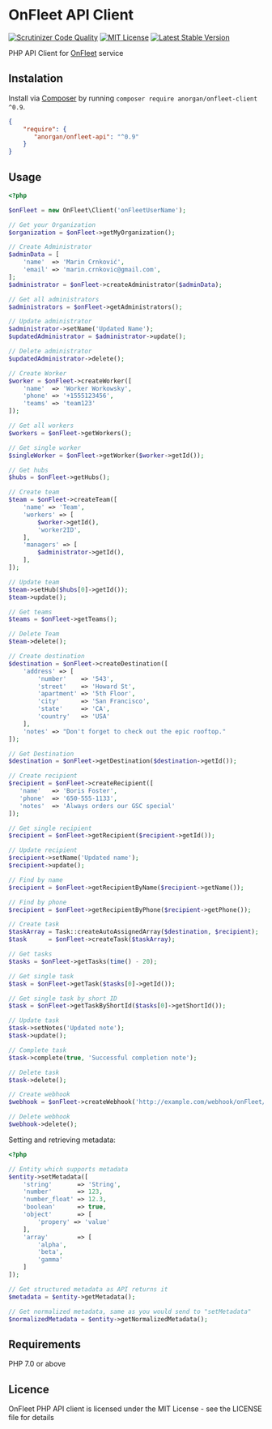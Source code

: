 # OnFleet API Client

[![Scrutinizer Code Quality](https://scrutinizer-ci.com/g/anorgan/onfleet-client/badges/quality-score.png?b=master)](https://scrutinizer-ci.com/g/anorgan/onfleet-client/?branch=master)
[![MIT License](https://img.shields.io/badge/license-MIT-brightgreen.svg)](https://github.com/anorgan/onfleet-client/blob/master/LICENSE)
[![Latest Stable Version](https://img.shields.io/packagist/v/anorgan/onfleet-client.svg?style=flat-square)](https://packagist.org/packages/anorgan/onfleet-client)

PHP API Client for [OnFleet](https://onfleet.com/https://onfleet.com/) service

## Instalation

Install via [Composer](http://getcomposer.org) by running `composer require anorgan/onfleet-client ^0.9`.

```json
{
    "require": {
       "anorgan/onfleet-api": "^0.9"
    }
}
```

## Usage

```php
<?php

$onFleet = new OnFleet\Client('onFleetUserName');

// Get your Organization
$organization = $onFleet->getMyOrganization();

// Create Administrator
$adminData = [
    'name'  => 'Marin Crnković',
    'email' => 'marin.crnkovic@gmail.com',
];
$administrator = $onFleet->createAdministrator($adminData);

// Get all administrators
$administrators = $onFleet->getAdministrators();

// Update administrator
$administrator->setName('Updated Name');
$updatedAdministrator = $administrator->update();

// Delete administrator
$updatedAdministrator->delete();

// Create Worker
$worker = $onFleet->createWorker([
    'name'  => 'Worker Workowsky',
    'phone' => '+1555123456',
    'teams' => 'team123'
]);

// Get all workers
$workers = $onFleet->getWorkers();

// Get single worker
$singleWorker = $onFleet->getWorker($worker->getId());

// Get hubs
$hubs = $onFleet->getHubs();

// Create team
$team = $onFleet->createTeam([
    'name' => 'Team',
    'workers' => [
        $worker->getId(),
        'worker2ID',
    ],
    'managers' => [
        $administrator->getId(),
    ],
]);

// Update team
$team->setHub($hubs[0]->getId());
$team->update();

// Get teams
$teams = $onFleet->getTeams();

// Delete Team
$team->delete();

// Create destination
$destination = $onFleet->createDestination([
    'address' => [
        'number'    => '543',
        'street'    => 'Howard St',
        'apartment' => '5th Floor',
        'city'      => 'San Francisco',
        'state'     => 'CA',
        'country'   => 'USA'
    ],
    'notes' => "Don't forget to check out the epic rooftop."
]);

// Get Destination
$destination = $onFleet->getDestination($destination->getId());

// Create recipient
$recipient = $onFleet->createRecipient([
   'name'   => 'Boris Foster',
   'phone'  => '650-555-1133',
   'notes'  => 'Always orders our GSC special'
]);

// Get single recipient
$recipient = $onFleet->getRecipient($recipient->getId());

// Update recipient
$recipient->setName('Updated name');
$recipient->update();

// Find by name
$recipient = $onFleet->getRecipientByName($recipient->getName());

// Find by phone
$recipient = $onFleet->getRecipientByPhone($recipient->getPhone());

// Create task
$taskArray = Task::createAutoAssignedArray($destination, $recipient);
$task      = $onFleet->createTask($taskArray);

// Get tasks
$tasks = $onFleet->getTasks(time() - 20);

// Get single task
$task = $onFleet->getTask($tasks[0]->getId());

// Get single task by short ID
$task = $onFleet->getTaskByShortId($tasks[0]->getShortId());

// Update task
$task->setNotes('Updated note');
$task->update();

// Complete task
$task->complete(true, 'Successful completion note');

// Delete task
$task->delete();

// Create webhook
$webhook = $onFleet->createWebhook('http://example.com/webhook/onFleet/taskCreated', \OnFleet\Webhook::TRIGGER_TASK_CREATED);

// Delete webhook
$webhook->delete();
```

Setting and retrieving metadata:

```php
<?php

// Entity which supports metadata
$entity->setMetadata([
    'string'       => 'String',
    'number'       => 123,
    'number_float' => 12.3,
    'boolean'      => true,
    'object'       => [
        'propery' => 'value'
    ],
    'array'        => [
        'alpha',
        'beta',
        'gamma'
    ]
]);

// Get structured metadata as API returns it
$metadata = $entity->getMetadata();

// Get normalized metadata, same as you would send to "setMetadata"
$normalizedMetadata = $entity->getNormalizedMetadata();
```

## Requirements

PHP 7.0 or above

## Licence

OnFleet PHP API client is licensed under the MIT License - see the LICENSE file for details
